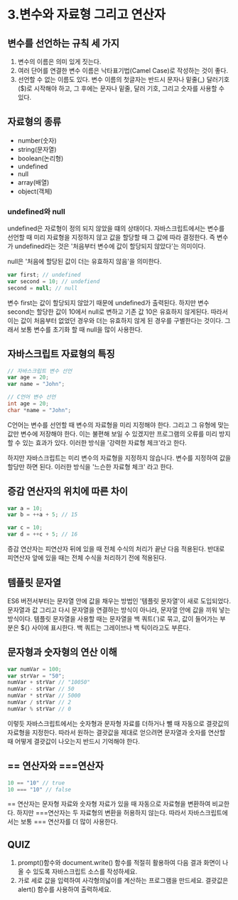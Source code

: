 # 3.변수와 자료형 그리고 연산자

## 변수를 선언하는 규칙 세 가지

1. 변수의 이름은 의미 있게 짓는다.
2. 여러 단어를 연결한 변수 이름은 낙타표기법(Camel Case)로 작성하는 것이 좋다.
3. 선언할 수 없는 이름도 있다. 변수 이름의 첫글자는 반드시 문자나 밑줄(_) 달러기호($)로 시작해야 하고, 그 후에는 문자나 밑줄, 달러 기호, 그리고 숫자를 사용할 수 있다.

## 자료형의 종류

- number(숫자)
- string(문자열)
- boolean(논리형)
- undefined
- null
- array(배열)
- object(객체)

### undefined와 null 

undefined은 자로형이 정의 되지 않았을 떄의 상태이다. 자바스크립트에서는 변수를 선언할 때 미리 자료형을 지정하지 않고 값을 할당할 때 그 값에 따라 결정한다. 즉 변수가 undefined라는 것은 '처음부터 변수에 값이 할당되지 않았다'는 의미이다.

null은 '처음에 할당된 값이 더는 유효하지 않음'을 의미한다.

```javascript
var first; // undefined
var second = 10; // undefiend
second = null; // null
```

변수 first는 값이 할당되지 않았기 때문에 undefined가 출력된다. 하지만 변수 second는 할당한 값이 10에서 null로 변하고 기존 값 10은 유효하지 않게된다. 따라서 이는 값이 처음부터 없었던 경우와 더는 유효하지 않게 된 경우를 구별한다는 것이다. 그래서 보통 변수를 초기화 할 때 null을 많이 사용한다. 

## 자바스크립트 자료형의 특징

```javascript
// 자바스크립트 변수 선언
var age = 20;
var name = "John";
```

```c
// C언어 변수 선언
int age = 20;
char *name = "John";
```

C언어는 변수를 선언할 때 변수의 자료형을 미리 지정해야 한다. 그리고 그 유형에 맞는값만 변수에 저장해야 한다. 이는 불편해 보일 수 있겠지만 프로그램의 오류를 미리 방지할 수 있는 효과가 있다. 이러한 방식을 '강력한 자료형 체크'라고 한다.

하지만 자바스크립트는 미리 변수의 자료형을 지정하지 않습니다. 변수를 지정하여 값을 할당만 하면 된다. 이러한 방식을 '느슨한 자료형 체크' 라고 한다. 

## 증감 연산자의 위치에 따른 차이

```javascript
var a = 10;
var b = ++a + 5; // 15

var c = 10;
var d = ++c + 5; // 16
```

증감 연산자는 피연산자 뒤에 있을 때 전체 수식의 처리가 끝난 다음 적용된다. 반대로 피연산자 앞에 있을 때는 전체 수식을 처리하기 전에 적용된다. 

## 템플릿 문자열

ES6 버전서부터는 문자열 안에 값을 채우는 방법인 '템플릿 문자열'이 새로 도입되었다. 문자열과 값 그리고 다시 문자열을 연결하는 방식이 아니라, 문자열 안에 값을 끼워 넣는 방식이다. 템플릿 문자열을 사용할 때는 문자열을 백 쿼트(`)로 묶고, 값이 들어가는 부분은 ${} 사이에 표시한다. 백 쿼트는 그레이브나 백 틱이라고도 부른다.

## 문자형과 숫자형의 연산 이해

```javascript
var numVar = 100;
var strVar = "50";
numVar + strVar // "10050"
numVar - strVar // 50
numVar * strVar // 5000
numVar / strVar // 2
numVar % strVar // 0
```

이렇듯 자바스크립트에서는 숫자형과 문자형 자료를 더하거나 뺄 때 자동으로 결괏값의 자료형을 지정한다. 따라서 원하는 결괏값을 제대로 얻으려면 문자열과 숫자를 연산할 때 어떻게 결괏값이 나오는지 반드시 기억해야 한다.

## == 연산자와 ===연산자

```javascript
10 == "10" // true
10 === "10" // false
```

== 연산자는 문자형 자료와 숫자형 자료가 있을 때 자동으로 자료형을 변환하여 비교한다. 하지만 ===연산자는 두 자료형의 변환을 허용하지 않는다. 따라서 자바스크립트에서는 보통 === 연산자를 더 많이 사용한다.

## QUIZ

1. prompt()함수와 document.write() 함수를 적절히 활용하여 다음 결과 화면이 나올 수 있도록 자바스크립트 소스를 작성하세요.
2. 가로 세로 값을 입력하여 사각형의넓이를 계산하는 프로그램을 만드세요. 결괏값은 alert() 함수를 사용하여 출력하세요.